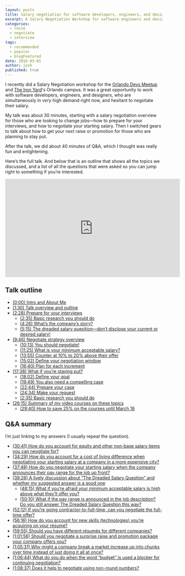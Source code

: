 ```yaml
---
layout: posts
title: Salary negotiation for software developers, engineers, and designers
excerpt: A Salary Negotiation Workshop for software engineers and designers, given for the Orlando Devs Meetup and The Iron Yard Orlando campus.
categories:
  - raise
  - negotiate
  - interview
tags:
  - recommended
  - popular
  - blogFeatured
date: 2016-03-01
author: josh
published: true
---
```


I recently did a Salary Negotiation workshop for the [Orlando Devs Meetup](http://www.meetup.com/OrlandoDevs/) and [The Iron Yard](https://www.theironyard.com/)'s Orlando campus. It was a great opportunity to work with software developers, engineers, and designers, who are simultaneously in _very_ high demand right now, and hesitant to negotiate their salary. 

My talk was about 30 minutes, starting with a salary negotiation overview for those who are looking to change jobs—how to prepare for your interviews, and how to negotiate your starting salary. Then I switched gears to talk about how to get your next raise or promotion for those who are planning to stay put. 

After the talk, we did about 40 minutes of Q&A, which I thought was really fun and enlightening. 

Here’s the full talk. And below that is an outline that shows all the topics we discussed, and a list of all the questions that were asked so you can jump right to something if you’re interested.

<iframe width="560" height="315" src="https://www.youtube.com/embed/sN19aNmjBoU" title="YouTube video player" frameborder="0" allow="accelerometer; autoplay; clipboard-write; encrypted-media; gyroscope; picture-in-picture" allowfullscreen></iframe>

## Talk outline

- [(0:00) Intro and About Me](https://youtu.be/sN19aNmjBoU)
- [(1:30) Talk overview and outline](https://youtu.be/sN19aNmjBoU#t=1m30s)
- [(2:28) Prepare for your interviews](https://youtu.be/sN19aNmjBoU#t=2m28s)
  - [(2:35) Basic research you should do](https://youtu.be/sN19aNmjBoU#t=2m35s)
  - [(4:26) What’s the company’s story?](https://youtu.be/sN19aNmjBoU#t=4m26s)
  - [(5:15) The dreaded salary quesition—don’t disclose your current or desired salary!](https://youtu.be/sN19aNmjBoU#t=5m15s)
- [(9:46) Negotiate strategy overview](https://youtu.be/sN19aNmjBoU#t=9m46s)
  - [(10:13) You should negotiate!](https://youtu.be/sN19aNmjBoU#t=10m13s)
  - [(11:25) What is your minimum acceptable salary?](https://youtu.be/sN19aNmjBoU#t=11m25s)
  - [(13:55) Counter at 10% to 20% above their offer](https://youtu.be/sN19aNmjBoU#t=13m55s)
  - [(15:02) Define your negotiation window](https://youtu.be/sN19aNmjBoU#t=15m02s)
  - [(16:40) Plan for each increment](https://youtu.be/sN19aNmjBoU#t=16m40s)
- [(17:38) What if you’re staying put?](https://youtu.be/sN19aNmjBoU#t=17m38s)
  - [(18:02) Define your goal](https://youtu.be/sN19aNmjBoU#t=18m02s)
  - [(19:49) You also need a compelling case](https://youtu.be/sN19aNmjBoU#t=19m49s)
  - [(22:44) Prepare your case](https://youtu.be/sN19aNmjBoU#t=22m44s)
  - [(24:34) Make your request](https://youtu.be/sN19aNmjBoU#t=24m34s)
  - [(2:35) Basic research you should do](https://youtu.be/sN19aNmjBoU#t=2m35s)
- [(26:15) Summary of my video courses on these topics](https://youtu.be/sN19aNmjBoU#t=26m15s)
  - [(29:40) How to save 25% on the courses until March 18](https://youtu.be/sN19aNmjBoU#t=29m40s)

## Q&A summary

I’m just linking to my answers (I usually repeat the question).

- [(30:41) How do you account for equity and other non-base salary items you can neogtiate for?](https://youtu.be/sN19aNmjBoU#t=30m41s)
- [(34:29) How do you account for a cost of living difference when negotiating your starting salary at a company in a more expensive city?](https://youtu.be/sN19aNmjBoU#t=34m29s)
- [(37:48) How do you negotiate your starting salary when the company announces their pay range for the job up front?](https://youtu.be/sN19aNmjBoU#t=37m48s)
- [(39:26) A lively discussion about “The Dreaded Salary Question” and whether my suggested answer is a good one](https://youtu.be/sN19aNmjBoU#t=39m26s)
  - [(48:15) What if you’re afraid your minimum acceptable salary is high above what they’ll offer you?](https://youtu.be/sN19aNmjBoU#t=48m15s)
  - [(50:10) What if the pay range is announced in the job description? Do you still answer The Dreaded Salary Question this way?](https://youtu.be/sN19aNmjBoU#t=50m10s)
- [(52:12) If you’re going contractor-to-full-time, can you negotiate the full-time offer?](https://youtu.be/sN19aNmjBoU#t=52m12s)
- [(56:16) How do you account for new skills (technologies) you’re acquiring on your résumé?](https://youtu.be/sN19aNmjBoU#t=56m16s)
- [(59:55) Should you have different résumés for different companies?](https://youtu.be/sN19aNmjBoU#t=59m55s)
- [(1:01:56) Should you negotiate a surprise raise and promotion package your company offers you?](https://youtu.be/sN19aNmjBoU#t=1h1m56s)
- [(1:05:31) Why might a company break a market increase up into chunks over time instead of just doing it all at once?](https://youtu.be/sN19aNmjBoU#t=1h5m31s)
- [(1:06:44) What do you do when the word “budget” is used a blocker for continuing negotiation?](https://youtu.be/sN19aNmjBoU#t=1h6m44s)
- [(1:08:37) Does it help to negotiate using non-round numbers?](https://youtu.be/sN19aNmjBoU#t=1h8m37s)

<div class="inline-ad hidden"></div>												